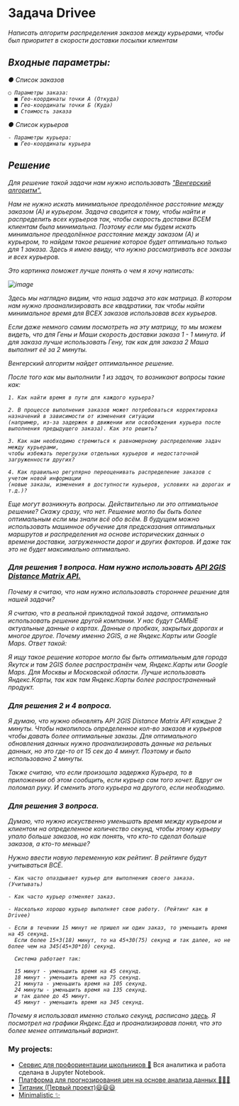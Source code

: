 <h1 align="left">
  Задача Drivee
</h1>

<div align="left">
  <i>
  Написать алгоритм распределения заказов между курьерами, чтобы был приоритет в
  скорости доставки посылки клиентам

  ## Входные параметры:

  ● Список заказов
  
    ○ Параметры заказа:
      ■ Гео-координаты точки А (Откуда)
      ■ Гео-координаты точки Б (Куда)
      ■ Стоимость заказа
      
  ● Список курьеров
  
    - Параметры курьера:
      ■ Гео-координаты курьера

  ## Решение

  Для решение такой задачи нам нужно использовать ["Венгерский алгоритм".](https://habr.com/ru/articles/422009/)

  Нам не нужно искать минимальное преодолённое расстояние между заказом (А) и курьером. 
  Задача сводится к тому, чтобы найти и распределить всех курьеров так, чтобы скорость доставки ВСЕМ клиентам была минимальна.
  Поэтому если мы будем искать минимальное преодолённое расстояние между заказом (А) и курьером, то найдем такое решение которое будет оптимально только для 1 заказа.
  Здесь я имею ввиду, что нужно рассматривать все заказы и всех курьеров.

  Это картинка поможет лучше понять о чем я хочу написать:

  ![image](https://github.com/WillAgeG/drivee_test/assets/124677224/ffde4e3a-63e0-4382-8701-1f3212d1d014)

  Здесь мы наглядно видим, что наша задача это как матрица. В котором нам нужно проанализировать все квадратики, так чтобы найти минимальное время для ВСЕХ заказов использовав всех курьеров.

  Если даже немного самим посмотреть на эту матрицу, то мы можем видеть, что для Гены и Маши скорость доставки заказа 1 - 1 минута. И для заказа лучше использовать Гену, 
  так как для заказа 2 Маша выполнит её за 2 минуты.

  Венгерский алгоритм найдет оптимальнное решение.

  После того как мы выполнили 1 из задач, то возникают вопросы такие как:
  
    1. Как найти время в пути для каждого курьера?
    
    2. В процессе выполнения заказов может потребоваться корректировка назначений в зависимости от изменения ситуации 
    (например, из-за задержек в движении или освобождения курьера после выполнения предыдущего заказа). Как это решить?
    
    3. Как нам необходимо стремиться к равномерному распределению задач между курьерами, 
    чтобы избежать перегрузки отдельных курьеров и недостаточной загруженности других?
    
    4. Как правильно регулярно переоценивать распределение заказов с учетом новой информации 
    (новые заказы, изменения в доступности курьеров, условиях на дорогах и т.д.)?

  Еще могут возникнуть вопросы. Действительно ли это оптимальное решение? Скажу сразу, что нет. Решение могло бы быть более оптимальным если мы знали всё обо всём.
  В будущем можно использовать машинное обучение для предсказания оптимальных маршрутов и распределения на основе исторических данных о времени доставки, 
  загруженности дорог и других факторов. И даже так это не будет максимально оптимально.
  
  ### Для решения 1 вопроса. Нам нужно использовать [API 2GIS Distance Matrix API.](https://docs.2gis.com/ru/api/navigation/distance-matrix/overview)

  Почему я считаю, что нам нужно использовать стороннее решение для нашей задачи?

  Я считаю, что в реальной прикладной такой задаче, оптимально использовать решение другой компании.
  У нас будут САМЫЕ актуальные данные о картах. Данные о пробках, закрытых дорогах и многое другое.
  Почему именно 2GIS, а не Яндекс.Карты или Google Maps. Ответ такой:

  Я ищу такое решение которое могло бы быть оптимальным для города Якутск и там 2GIS более распространён чем, Яндекс.Карты или Google Maps.
  Для Москвы и Московской области. Лучше использовать Яндекс.Карты, так как там Яндекс.Карты более распространенный продукт.

  ### Для решения 2 и 4 вопроса.

  Я думаю, что нужно обновлять API 2GIS Distance Matrix API каждые 2 минуты. Чтобы накопилось определенное кол-во заказов и курьеров чтобы давать более оптимальные заказы. 
  Для оптимального обновления данных нужно проанализировать данные на рельных данных, но это где-то от 15 сек до 4 минут. Поэтому и было использовано 2 минуты.

  Также считаю, что если произошла задержка Курьера, то в приложении об этом сообщить, если курьер сам того хочет.
  Вдруг он поломал руку. И сменить этого курьера на другого, если необходимо.

  ### Для решения 3 вопроса.
  
  Думаю, что нужно искуственно уменьшать время между курьером и клиентом на определенное количество секунд, чтобы этому курьеру упало больше заказов, но как понять, что кто-то сделал больше заказов, а кто-то меньше?

  Нужно ввести новую переменную как рейтинг. В рейтинге будут учитываться ВСЁ.
    
    - Как часто опаздывает курьер для выполнения своего заказа. (Учитывать)
    
    - Как часто курьер отменяет заказ.
    
    - Насколько хорошо курьер выполняет свою работу. (Рейтинг как в Drivee)
    
    - Если в течении 15 минут не пришел ни один заказ, то уменьшить время на 45 секунд. 
      Если более 15+3(18) минут, то на 45+30(75) секунд и так далее, но не более чем на 345(45+30*10) секунд.
      
      Система работает так:

      15 минут - уменьшить время на 45 секунд.
      18 минут - уменьшить время на 75 секунд.
      21 минута - уменьшить время на 105 секунд.
      24 минуты - уменьшить время на 135 секунд.
      и так далее до 45 минут.
      45 минут - уменьшить время на 345 секунд.

  Почему я использовал именно столько секунд, расписано [здесь](https://habr.com/ru/companies/yandex/articles/507448/). 
  Я посмотрел на графики Яндекс.Еда и проанализировав понял, что это более менее оптимальный вариант.
  </i>
</div>

### My projects:
  - [Сервис для профориентации школьников 🚀](https://github.com/WillAgeG/hack_lct_2023)
    Вся аналитика и работа сделана в Jupyter Notebook.
  - [Платформа для прогнозирования цен на основе анализа данных 👨🏽‍💻](#code-mode-)
  - [Титаник (Первый проект)😃😃😃](https://github.com/WillAgeG/titanic_first_project)
  - [Minimalistic ✨](#minimalistic-)
